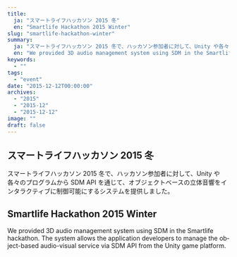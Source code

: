 ```yaml
---
title:
  ja: "スマートライフハッカソン 2015 冬"
  en: "Smartlife Hackathon 2015 Winter"
slug: "smartlife-hackathon-winter"
summary:
  ja: "スマートライフハッカソン 2015 冬で、ハッカソン参加者に対して、Unity や各々のプログラムから SDM API を通じて、オブジェクトベースの立体音響をインタラクティブに制御可能にするシステムを提供しました。"
  en: "We provided 3D audio management system using SDM in the Smartlife hackathon."
keywords:
  - ""
tags:
  - "event"
date: "2015-12-12T00:00:00"
archives:
  - "2015"
  - "2015-12"
  - "2015-12-12"
image: ""
draft: false
---
```


<!-- 日本語記事ここから -->
<section lang="ja" v-if="$context.locale === 'ja-jp'">

# スマートライフハッカソン 2015 冬

スマートライフハッカソン 2015 冬で、ハッカソン参加者に対して、Unity や各々のプログラムから SDM API を通じて、オブジェクトベースの立体音響をインタラクティブに制御可能にするシステムを提供しました。

</section>
<!-- 日本語記事ここまで -->

<!-- English article start -->
<section lang="en" v-else>

# Smartlife Hackathon 2015 Winter

We provided 3D audio management system using SDM in the Smartlife hackathon. The system allows the application developers to manage the object-based audio-visual service via SDM API from the Unity game platform.

</section>
<!-- English article end -->
